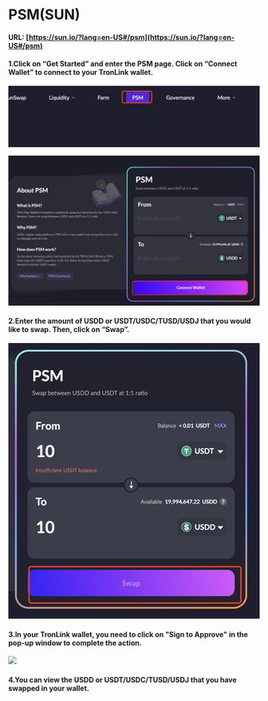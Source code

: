 # PSM(SUN)

#### UR&#x4C;**:** [https://sun.io/?lang=en-US#/psm](https://sun.io/?lang=en-US#/psm)

#### 1.Click on “Get Started” and enter the PSM page. Click on “Connect Wallet” to connect to your TronLink wallet.

![](<../../.gitbook/assets/image (9).png>)

![](<../../.gitbook/assets/image (2).png>)

#### 2.Enter the amount of USDD or USDT/USD&#x43;**/TUSD/USDJ** that you would like to swap. Then, click on “Swap”.

![](<../../.gitbook/assets/image (16).png>)

#### 3.In your TronLink wallet, you need to click on "Sign to Approve" in the pop-up window to complete the action.

![](https://lh4.googleusercontent.com/sHJOsDKwpgjPhA7PdG9sDTR6Qwmw9jaSnZJCwrK4QVQIZ5ZoJkSIgOsYnVYGVgjrJpskyv-wKwkuvBebq2QwRPzOgOixXqBVHB2hor3ulQ4S588csOvbhL5-OD0lu6w19uK4KWM4gFtOYx5ID55pMWs)

#### 4.You can view the USDD or USDT/USD&#x43;**/TUSD/USDJ** that you have swapped in your wallet.
